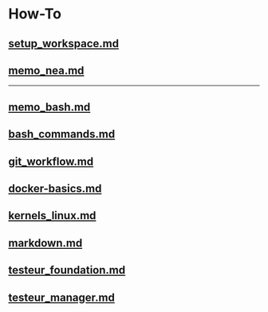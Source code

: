 # How-To

## [setup_workspace.md](setup_workspace.md)

## [memo_nea.md](memo_nea.md)

---------

## [memo_bash.md](memo_bash.md)

## [bash_commands.md](bash_commands.md)

## [git_workflow.md](git_workflow.md)

## [docker-basics.md](docker-basics.md)

## [kernels_linux.md](kernels_linux.md)

## [markdown.md](markdown.md)

## [testeur_foundation.md](testeur_foundation.md)

## [testeur_manager.md](testeur_manager.md)
